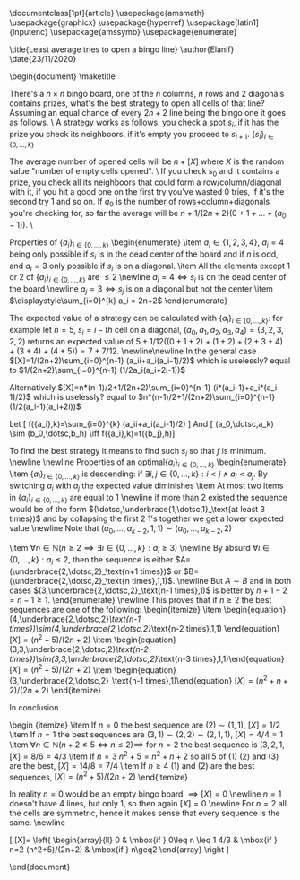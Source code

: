 \documentclass[1pt]{article}
\usepackage{amsmath}
\usepackage{graphicx}
\usepackage{hyperref}
\usepackage[latin1]{inputenc}
\usepackage{amssymb}
\usepackage{enumerate}

\title{Least average tries to open a bingo line}
\author{Elanif}
\date{23/11/2020}

\begin{document}
\maketitle

There's a $n\times n$ bingo board, one of the $n$ columns, $n$ rows and $2$ diagonals contains prizes, what's the best strategy to open all cells of that line? Assuming an equal chance of every $2n+2$ line being the bingo one it goes as follows.
\\
A strategy works as follows: you check a spot $s_i$, if it has the prize you check its neighboors, if it's empty you proceed to $s_{i+1}$. $\{s_i\}_{i\in \{0,\dotsc,k\}}$

The average number of opened cells will be $n+[X]$ where $X$ is the random value "number of empty cells opened".
\\
If you check $s_0$ and it contains a prize, you check all its neighboors that could form a row/column/diagonal with it, if you hit a good one on the first try you've wasted $0$ tries, if it's the second try $1$ and so on. If $a_0$ is the number of rows+column+diagonals you're checking for, so far the average will be $n+1/(2n+2)(0+1+...+(a_0-1))$.
\\

Properties of $\{a_i\}_{i\in \{0,\dotsc,k\}}$
\begin{enumerate}
\item $a_i\in\{1,2,3,4\}$, $a_i=4$ being only possible if $s_i$ is in the dead center of the board and if $n$ is odd, and $a_i=3$ only possible if $s_i$ is on a diagonal.
\item All the elements except $1$ or $2$ of $\{a_i\}_{i\in \{0,\dotsc,k\}}$ are $\leq 2$
\newline $a_i=4 \iff s_i$ is on the dead center of the board
\newline $a_j = 3 \iff s_j$ is on a diagonal but not the center
\item $\displaystyle\sum_{i=0}^{k} a_i = 2n+2$
\end{enumerate}

The expected value of a strategy can be calculated with $\{a_i\}_{i\in \{0,\dotsc,k\}}$: for example let $n=5$, $s_i=i-th$ cell on a diagonal, $(a_0,a_1,a_2,a_3,a_4)=(3,2,3,2,2)$ returns an expected value of $5+1/12((0+1+2)+(1+2)+(2+3+4)+(3+4)+(4+5)) = 7+7/12$.
\newline\newline
In the general case $[X]=1/(2n+2)\sum_{i=0}^{n-1} (a_ii+a_i(a_i-1)/2)$ which is uselessly? equal to $1/(2n+2)\sum_{i=0}^{n-1} (1/2a_i(a_i+2i-1))$

Alternatively $[X]=n*(n-1)/2+1/(2n+2)\sum_{i=0}^{n-1} (i*(a_i-1)+a_i*(a_i-1)/2)$ which is uselessly? equal to $n*(n-1)/2+1/(2n+2)\sum_{i=0}^{n-1} (1/2(a_i-1)(a_i+2i))$

Let 
\[ f(\{a_i\},k)=\sum_{i=0}^{k} (a_ii+a_i(a_i-1)/2) \]
And
\[ (a_0,\dotsc,a_k) \sim (b_0,\dotsc,b_h) \iff f(\{a_i\},k)=f(\{b_j\},h)\]

To find the best strategy it means to find such $s_i$ so that $f$ is minimum.
\newline \newline
Properties of an optimal$\{a_i\}_{i\in \{0,\dotsc,k\}}$
\begin{enumerate}
\item $\{a_i\}_{i\in \{0,\dotsc,k\}}$ is descending: if $\exists i,j\in\{0,\dotsc,k\}:i<j \land a_i<a_j$. By switching $a_i$ with $a_j$ the expected value diminishes
\item At most two items in $\{a_i\}_{i\in \{0,\dotsc,k\}}$ are equal to $1$
\newline if more than $2$ existed the sequence would be of the form $(\dotsc,\underbrace{1,\dotsc,1}_\text{at least 3 times})$ and by collapsing the first 2 1's together we get a lower expected value
\newline
Note that $(a_0,\dotsc,a_{k-2},1,1)\sim(a_0,\dotsc,a_{k-2},2)$

\item $\forall n\in\mathbb{N} (n\geq2 \implies \exists i\in\{0,\dotsc,k\}: a_i\geq3)$
\newline By absurd $\forall i\in\{0,\dotsc,k\}: a_i\leq2$, then the sequence is either $A=(\underbrace{2,\dotsc,2}_\text{n+1 times})$ or $B=(\underbrace{2,\dotsc,2}_\text{n times},1,1)$.
\newline But $A \sim B$ and in both cases $(3,\underbrace{2,\dotsc,2}_\text{n-1 times},1)$ is better by $n+1-2=n-1\geq1$.
\end{enumerate}
\newline
This proves that if $n\geq2$ the best sequences are one of the following:
\begin{itemize}
\item \begin{equation} (4,\underbrace{2,\dotsc,2}_\text{n-1 times})\sim(4,\underbrace{2,\dotsc,2}_\text{n-2 times},1,1)
\end{equation}
$[X]=(n^2+5)/(2n+2)$
\item \begin{equation}(3,3,\underbrace{2,\dotsc,2}_\text{n-2 times})\sim(3,3,\underbrace{2,\dotsc,2}_\text{n-3 times},1,1)\end{equation} $[X]=(n^2+5)/(2n+2)$
\item \begin{equation}(3,\underbrace{2,\dotsc,2}_\text{n-1 times},1)\end{equation} $[X]=(n^2+n+2)/(2n+2)$
\end{itemize}

In conclusion

\begin {itemize}
\item If $n=0$ the best sequence are $(2)\sim(1,1)$, $[X]=1/2$
\item If $n=1$ the best sequences are $(3,1)\sim(2,2)\sim(2,1,1)$, $[X]=4/4=1$
\item $\forall n\in\mathbb{N}(n+2\leq5 \iff n\leq2)\implies$ for $n=2$ the best sequence is $(3,2,1$, $[X]=8/6=4/3$
\item If $n=3$ $n^2+5=n^2+n+2$ so all 5 of (1) (2) and (3) are the best, $[X]=14/8=7/4$
\item If $n\geq4$ (1) and (2) are the best sequences, $[X]=(n^2+5)/(2n+2)$
\end{itemize}

In reality $n=0$ would be an empty bingo board $\implies [X]=0$
\newline $n=1$ doesn't have $4$ lines, but only 1, so then again $[X]=0$
\newline For $n=2$ all the cells are symmetric, hence it makes sense that every sequence is the same.
\newline

\[
  [X]= \left\{
	\begin{array}{ll}
		0 & \mbox{if } 0\leq n \leq 1
		4/3 & \mbox{if } n=2
		(n^2+5)/(2n+2) & \mbox{if } n\geq2
	\end{array}
\right
\]

\end{document}
